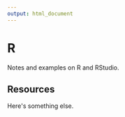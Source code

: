 ```yaml
---
output: html_document
---
```

# R
Notes and examples on R and RStudio.

## Resources
Here's something else.